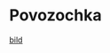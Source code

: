 # Povozochka
[bild](https://drive.google.com/file/d/19EFe9pzVYZCEBijCjp0JfloawgB7HmQg/view?usp=sharing)
